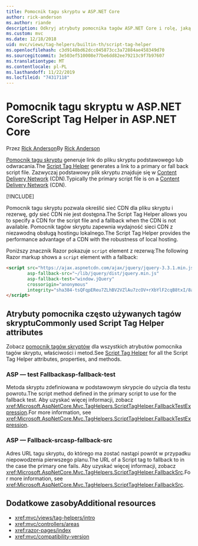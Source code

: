 ```yaml
---
title: Pomocnik tagu skryptu w ASP.NET Core
author: rick-anderson
ms.author: riande
description: Odkryj atrybuty pomocnika tagów ASP.NET Core i rolę, jaką każdy atrybut odgrywa w rozszerzeniu zachowania tagu skryptu HTML.
ms.custom: mvc
ms.date: 12/18/2018
uid: mvc/views/tag-helpers/builtin-th/script-tag-helper
ms.openlocfilehash: c3d9148bd62dcc045873cc3a72884ae458349d70
ms.sourcegitcommit: 3e503ef510008e77be6dd82ee79213c9f7b97607
ms.translationtype: MT
ms.contentlocale: pl-PL
ms.lasthandoff: 11/22/2019
ms.locfileid: "74317118"
---
```

# <a name="script-tag-helper-in-aspnet-core"></a><span data-ttu-id="0f7ac-103">Pomocnik tagu skryptu w ASP.NET Core</span><span class="sxs-lookup"><span data-stu-id="0f7ac-103">Script Tag Helper in ASP.NET Core</span></span>

<span data-ttu-id="0f7ac-104">Przez [Rick Anderson](https://twitter.com/RickAndMSFT)</span><span class="sxs-lookup"><span data-stu-id="0f7ac-104">By [Rick Anderson](https://twitter.com/RickAndMSFT)</span></span>

<span data-ttu-id="0f7ac-105">[Pomocnik tagu skryptu](xref:Microsoft.AspNetCore.Mvc.TagHelpers.ScriptTagHelper) generuje link do pliku skryptu podstawowego lub odwracania.</span><span class="sxs-lookup"><span data-stu-id="0f7ac-105">The [Script Tag Helper](xref:Microsoft.AspNetCore.Mvc.TagHelpers.ScriptTagHelper) generates a link to a primary or fall back script file.</span></span> <span data-ttu-id="0f7ac-106">Zazwyczaj podstawowy plik skryptu znajduje się w [Content Delivery Network](/office365/enterprise/content-delivery-networks#what-exactly-is-a-cdn) (CDN).</span><span class="sxs-lookup"><span data-stu-id="0f7ac-106">Typically the primary script file is on a [Content Delivery Network](/office365/enterprise/content-delivery-networks#what-exactly-is-a-cdn) (CDN).</span></span>

[!INCLUDE[](~/includes/cdn.md)]

<span data-ttu-id="0f7ac-107">Pomocnik tagu skryptu pozwala określić sieć CDN dla pliku skryptu i rezerwę, gdy sieć CDN nie jest dostępna.</span><span class="sxs-lookup"><span data-stu-id="0f7ac-107">The Script Tag Helper allows you to specify a CDN for the script file and a fallback when the CDN is not available.</span></span> <span data-ttu-id="0f7ac-108">Pomocnik tagów skryptu zapewnia wydajność sieci CDN z niezawodną obsługą hostingu lokalnego.</span><span class="sxs-lookup"><span data-stu-id="0f7ac-108">The Script Tag Helper provides the performance advantage of a CDN with the robustness of local hosting.</span></span>

<span data-ttu-id="0f7ac-109">Poniższy znacznik Razor pokazuje `script` element z rezerwą:</span><span class="sxs-lookup"><span data-stu-id="0f7ac-109">The following Razor markup shows a `script` element with a fallback:</span></span>

```HTML
<script src="https://ajax.aspnetcdn.com/ajax/jquery/jquery-3.3.1.min.js"
        asp-fallback-src="~/lib/jquery/dist/jquery.min.js"
        asp-fallback-test="window.jQuery"
        crossorigin="anonymous"
        integrity="sha384-tsQFqpEReu7ZLhBV2VZlAu7zcOV+rXbYlF2cqB8txI/8aZajjp4Bqd+V6D5IgvKT">
</script>
```

## <a name="commonly-used-script-tag-helper-attributes"></a><span data-ttu-id="0f7ac-110">Atrybuty pomocnika często używanych tagów skryptu</span><span class="sxs-lookup"><span data-stu-id="0f7ac-110">Commonly used Script Tag Helper attributes</span></span>

<span data-ttu-id="0f7ac-111">Zobacz [pomocnik tagów skryptów](xref:Microsoft.AspNetCore.Mvc.TagHelpers.ScriptTagHelper) dla wszystkich atrybutów pomocnika tagów skryptu, właściwości i metod.</span><span class="sxs-lookup"><span data-stu-id="0f7ac-111">See [Script Tag Helper](xref:Microsoft.AspNetCore.Mvc.TagHelpers.ScriptTagHelper) for all the Script Tag Helper attributes, properties, and methods.</span></span>

### <a name="asp-fallback-test"></a><span data-ttu-id="0f7ac-112">ASP — test Fallback</span><span class="sxs-lookup"><span data-stu-id="0f7ac-112">asp-fallback-test</span></span>

<span data-ttu-id="0f7ac-113">Metoda skryptu zdefiniowana w podstawowym skrypcie do użycia dla testu powrotu.</span><span class="sxs-lookup"><span data-stu-id="0f7ac-113">The script method defined in the primary script to use for the fallback test.</span></span> <span data-ttu-id="0f7ac-114">Aby uzyskać więcej informacji, zobacz <xref:Microsoft.AspNetCore.Mvc.TagHelpers.ScriptTagHelper.FallbackTestExpression>.</span><span class="sxs-lookup"><span data-stu-id="0f7ac-114">For more information, see <xref:Microsoft.AspNetCore.Mvc.TagHelpers.ScriptTagHelper.FallbackTestExpression>.</span></span>

### <a name="asp-fallback-src"></a><span data-ttu-id="0f7ac-115">ASP — Fallback-src</span><span class="sxs-lookup"><span data-stu-id="0f7ac-115">asp-fallback-src</span></span>

<span data-ttu-id="0f7ac-116">Adres URL tagu skryptu, do którego ma zostać nastąpi powrót w przypadku niepowodzenia pierwszego planu.</span><span class="sxs-lookup"><span data-stu-id="0f7ac-116">The URL of a Script tag to fallback to in the case the primary one fails.</span></span> <span data-ttu-id="0f7ac-117">Aby uzyskać więcej informacji, zobacz <xref:Microsoft.AspNetCore.Mvc.TagHelpers.ScriptTagHelper.FallbackSrc>.</span><span class="sxs-lookup"><span data-stu-id="0f7ac-117">For more information, see <xref:Microsoft.AspNetCore.Mvc.TagHelpers.ScriptTagHelper.FallbackSrc>.</span></span>

## <a name="additional-resources"></a><span data-ttu-id="0f7ac-118">Dodatkowe zasoby</span><span class="sxs-lookup"><span data-stu-id="0f7ac-118">Additional resources</span></span>

* <xref:mvc/views/tag-helpers/intro>
* <xref:mvc/controllers/areas>
* <xref:razor-pages/index>
* <xref:mvc/compatibility-version>
